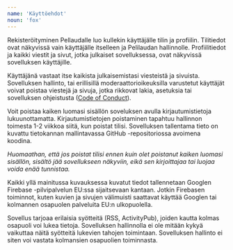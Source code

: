 ```yaml
---
name: 'Käyttöehdot'
noun: 'fox'
---
```


Rekisteröityminen Pellaudalle luo kullekin käyttäjälle tilin ja profiilin. Tilitiedot ovat näkyvissä vain käyttäjälle itselleen ja Pelilaudan hallinnolle. Profiilitiedot ja kaikki viestit ja sivut, jotka julkaiset sovelluksessa, ovat näkyvissä sovelluksen käyttäjille.

Käyttäjänä vastaat itse kaikista julkaisemistasi viesteistä ja sivuista. Sovelluksen hallinto, tai erillisillä moderaattorioikeuksilla varustetut käyttäjät voivat poistaa viestejä ja sivuja, jotka rikkovat lakia, asetuksia tai sovelluksen ohjeistusta ([Code of Conduct](/docs/fi/coc)).

Voit poistaa kaiken luomasi sisällön soveluksen avulla kirjautumistietoja lukuunottamatta. Kirjautumistietojen poistaminen tapahtuu hallinnon toimesta 1-2 viikkoa siitä, kun poistat tilisi. Sovelluksen tallentama tieto on kuvattu tietokannan mallintavassa GitHub -repositoriossa avoimena koodina.

*Huomaathan, että jos poistat tilisi ennen kuin olet poistanut kaiken luomasi sisällön, sisältö jää sovellukseen näkyviin, eikä sen kirjoittajaa tai luojaa voida enää tunnistaa.*

Kaikki yllä mainitussa kuvauksessa kuvatut tiedot tallennetaan Googlen Firebase -pilvipalvelun EU:ssa sijaitsevaan kantaan. Jotkin Firebasen toiminnot, kuten kuvien ja sivujen välimuisti saattavat käyttää Googlen tai kolmannen osapuolen palveluita EU:n ulkopuolella.

Sovellus tarjoaa erilaisia syötteitä (RSS, ActivityPub), joiden kautta kolmas osapuoli voi lukea tietoja. Sovelluksen hallinnolla ei ole mitään kykyä vaikuttaa näitä syötteitä lukevien tahojen toimintaan. Sovelluksen hallinto ei siten voi vastata kolmansien osapuolien toiminnasta.